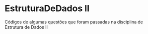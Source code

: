 # EstruturaDeDados II

Códigos de algumas questões que foram passadas na disciplina de Estrutura de Dados II
